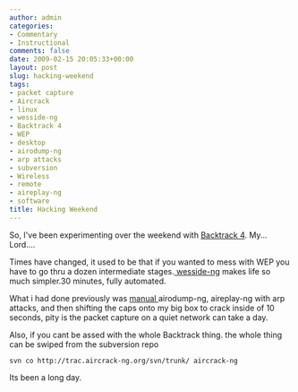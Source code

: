 ```yaml
---
author: admin
categories:
- Commentary
- Instructional
comments: false
date: 2009-02-15 20:05:33+00:00
layout: post
slug: hacking-weekend
tags:
- packet capture
- Aircrack
- linux
- wesside-ng
- Backtrack 4
- WEP
- desktop
- airodump-ng
- arp attacks
- subversion
- Wireless
- remote
- aireplay-ng
- software
title: Hacking Weekend
---
```



So, I've been experimenting over the weekend with [Backtrack 4](http://www.remote-exploit.org/backtrack_download.html). My... Lord....

Times have changed, it used to be that if you wanted to mess with WEP you have to go thru a dozen intermediate stages.[ wesside-ng](http://www.aircrack-ng.org/doku.php?id=wesside-ng) makes life so much simpler.30 minutes, fully automated.

What i had done previously was [manual ](http://www.neophob.com/serendipity/index.php?/archives/62-WEP-Cracking-with-Aircrack.html)airodump-ng, aireplay-ng with arp attacks, and then shifting the caps onto my big box to crack inside of 10 seconds, pity is the packet capture on a quiet network can take a day.

Also, if you cant be assed with the whole Backtrack thing. the whole thing can be swiped from the subversion repo

    
    svn co http://trac.aircrack-ng.org/svn/trunk/ aircrack-ng

Its been a long day.
